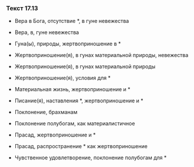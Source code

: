 ### Текст 17.13

- Вера в Бога, отсутствие *, в гуне невежества

- Вера, в, гуне невежества

- Гуна(ы), природы, жертвоприношение в *

- Жертвоприношение(я), в гунах материальной природы, невежества

- Жертвоприношение(я), в гунах материальной природы

- Жертвоприношение(я), условия для *

- Материальная жизнь, жертвоприношение и *

- Писание(я), наставления *, жертвоприношение и *

- Поклонение, брахманам

- Поклонение полубогам, как материалистичное

- Прасад, жертвоприношение и *

- Прасад, распространение * как жертвоприношение

- Чувственное удовлетворение, поклонение полубогам для *
	
